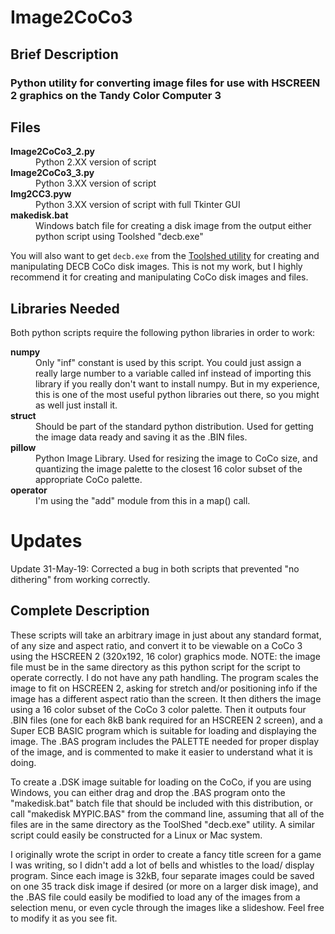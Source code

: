 # Image2CoCo3
<h2>Brief Description</h2>
<h3>Python utility for converting image files for use with HSCREEN 2 graphics on the Tandy Color Computer 3</h3>

<h2>Files</h2>
<dl>
  <dt><strong>Image2CoCo3_2.py</strong></dt>
  <dd>Python 2.XX version of script</dd>
  <dt><strong>Image2CoCo3_3.py</strong></dt>
  <dd>Python 3.XX version of script</dd>
  <dt><strong>Img2CC3.pyw</strong></dt>
  <dd>Python 3.XX version of script with full Tkinter GUI</dd>
  <dt><strong>makedisk.bat</strong></dt>
  <dd>Windows batch file for creating a disk image from the
	output either python script using Toolshed "decb.exe"</dd>
</dl>

You will also want to get `decb.exe` from the 
<a href="http://toolshed.sourceforge.net/ToolShed.html">Toolshed utility</a> for 
creating and manipulating DECB CoCo disk images. This is not my work, but I 
highly recommend it for creating and manipulating CoCo disk images and files.

<h2>Libraries Needed</h2>
Both python scripts require the following python libraries in order to work:

<dl>
  <dt><strong>numpy</strong></dt>
  <dd>Only "inf" constant is used by this script. You could just 
		assign a really large number to a variable called inf instead of 
		importing this library if you really don't want to install numpy. 
		But in my experience, this is one of the most useful python 
		libraries out there, so you might as well just install it.</dd>
  <dt><strong>struct</strong></dt>
  <dd>Should be part of the standard python distribution. Used for 
		getting the image data ready and saving it as the .BIN files.</dd>
  <dt><strong>pillow</strong></dt>
  <dd>Python Image Library. Used for resizing the image to CoCo size, 
		and quantizing the image palette to the closest 16 color subset
		of the appropriate CoCo palette.</dd>
  <dt><strong>operator</strong></dt>
  <dd>I'm using the "add" module from this in a map() call.</dd>
</dl>

<h1>Updates</h1>
Update 31-May-19: Corrected a bug in both scripts that prevented "no dithering"
from working correctly.

<h2>Complete Description</h2>

<p>These scripts will take an arbitrary image in just about any standard format, 
of any size and aspect ratio, and convert it to be viewable on a CoCo 3 using 
the HSCREEN 2 (320x192, 16 color) graphics mode. NOTE: the image file must be 
in the same directory as this python script for the script to operate correctly. 
I do not have any path handling. The program scales the image to fit on HSCREEN 
2, asking for stretch and/or positioning info if the image has a different 
aspect ratio than the screen. It then dithers the image using a 16 color subset 
of the CoCo 3 color palette. Then it outputs four .BIN files (one for each 8kB 
bank required for an HSCREEN 2 screen), and a Super ECB BASIC program which is 
suitable for loading and displaying the image. The .BAS program includes the 
PALETTE needed for proper display of the image, and is commented to make it 
easier to understand what it is doing. 

<p>To create a .DSK image suitable for loading on the CoCo, if you are using 
Windows, you can either drag and drop the .BAS program onto the "makedisk.bat" 
batch file that should be included with this distribution, or call "makedisk 
MYPIC.BAS" from the command line, assuming that all of the files are in the 
same directory as the ToolShed "decb.exe" utility. A similar script could 
easily be constructed for a Linux or Mac system. 

<p>I originally wrote the script in order to create a fancy title screen for a 
game I was writing, so I didn't add a lot of bells and whistles to the load/
display program. Since each image is 32kB, four separate images could be saved 
on one 35 track disk image if desired (or more on a larger disk image), and the 
.BAS file could easily be modified to load any of the images from a selection 
menu, or even cycle through the images like a slideshow. Feel free to modify it 
as you see fit.
